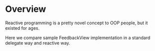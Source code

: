 Overview
========

Reactive programming is a pretty novel concept to OOP people, but it existed for ages.

Here we compare sample FeedbackView implementation in a standard delegate way and
reactive way.

